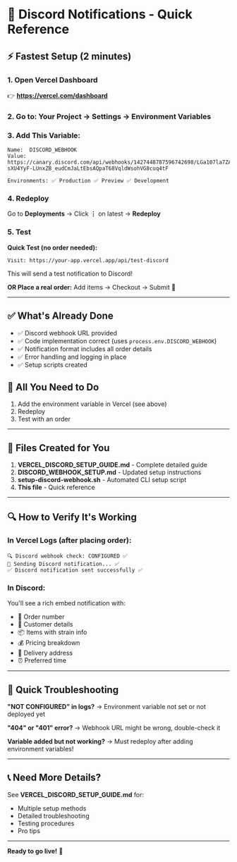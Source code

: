 # 🚀 Discord Notifications - Quick Reference

## ⚡ Fastest Setup (2 minutes)

### 1. Open Vercel Dashboard
👉 **https://vercel.com/dashboard**

### 2. Go to: Your Project → Settings → Environment Variables

### 3. Add This Variable:
```
Name:  DISCORD_WEBHOOK
Value: https://canary.discord.com/api/webhooks/1427448787596742698/LGa107la7ZAvY6kI-sXU4YyF-LUnxZB_eudCmJaLtEbsAQpaT68VqldWsohVG8cuq4tF

Environments: ✅ Production ✅ Preview ✅ Development
```

### 4. Redeploy
Go to **Deployments** → Click **⋮** on latest → **Redeploy**

### 5. Test
**Quick Test (no order needed):**
```
Visit: https://your-app.vercel.app/api/test-discord
```
This will send a test notification to Discord!

**OR Place a real order:** Add items → Checkout → Submit 🎉

---

## ✅ What's Already Done

- ✅ Discord webhook URL provided
- ✅ Code implementation correct (uses `process.env.DISCORD_WEBHOOK`)
- ✅ Notification format includes all order details
- ✅ Error handling and logging in place
- ✅ Setup scripts created

## 🎯 All You Need to Do

1. Add the environment variable in Vercel (see above)
2. Redeploy
3. Test with an order

---

## 📝 Files Created for You

1. **VERCEL_DISCORD_SETUP_GUIDE.md** - Complete detailed guide
2. **DISCORD_WEBHOOK_SETUP.md** - Updated setup instructions
3. **setup-discord-webhook.sh** - Automated CLI setup script
4. **This file** - Quick reference

---

## 🔍 How to Verify It's Working

### In Vercel Logs (after placing order):
```
🔍 Discord webhook check: CONFIGURED ✅
📢 Sending Discord notification... ✅
✅ Discord notification sent successfully ✅
```

### In Discord:
You'll see a rich embed notification with:
- 🎉 Order number
- 👤 Customer details
- 📦 Items with strain info
- 💰 Pricing breakdown
- 📍 Delivery address
- ⏰ Preferred time

---

## 🐛 Quick Troubleshooting

**"NOT CONFIGURED" in logs?**
→ Environment variable not set or not deployed yet

**"404" or "401" error?**
→ Webhook URL might be wrong, double-check it

**Variable added but not working?**
→ Must redeploy after adding environment variables!

---

## 📞 Need More Details?

See **VERCEL_DISCORD_SETUP_GUIDE.md** for:
- Multiple setup methods
- Detailed troubleshooting
- Testing procedures
- Pro tips

---

**Ready to go live!** 🚀
